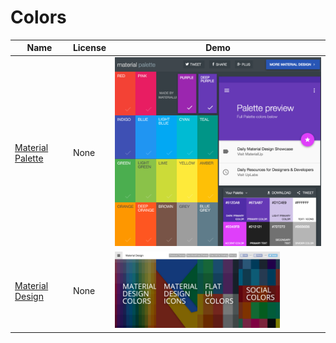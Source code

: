 Colors
=======
Name | License | Demo
--- | --- | ---
[Material Palette](http://www.materialpalette.com/deep-purple/purple) | None | <img src="/images/Color_Material_Palette.png" width="100%">
[Material Design](http://www.materialui.co/) | None | <img src="/images/Color_Material_Design.png" width="80%">
